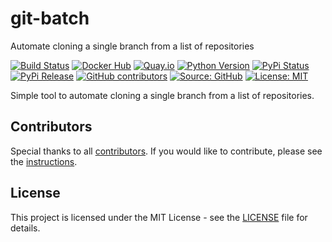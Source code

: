 # git-batch

Automate cloning a single branch from a list of repositories

[![Build Status](https://ci.thegeeklab.de/api/badges/thegeeklab/git-batch/status.svg)](https://ci.thegeeklab.de/repos/thegeeklab/git-batch)
[![Docker Hub](https://img.shields.io/badge/dockerhub-latest-blue.svg?logo=docker&logoColor=white)](https://hub.docker.com/r/thegeeklab/git-batch)
[![Quay.io](https://img.shields.io/badge/quay-latest-blue.svg?logo=docker&logoColor=white)](https://quay.io/repository/thegeeklab/git-batch)
[![Python Version](https://img.shields.io/pypi/pyversions/git-batch.svg)](https://pypi.org/project/git-batch/)
[![PyPi Status](https://img.shields.io/pypi/status/git-batch.svg)](https://pypi.org/project/git-batch/)
[![PyPi Release](https://img.shields.io/pypi/v/git-batch.svg)](https://pypi.org/project/git-batch/)
[![GitHub contributors](https://img.shields.io/github/contributors/thegeeklab/git-batch)](https://github.com/thegeeklab/git-batch/graphs/contributors)
[![Source: GitHub](https://img.shields.io/badge/source-github-blue.svg?logo=github&logoColor=white)](https://github.com/thegeeklab/git-batch)
[![License: MIT](https://img.shields.io/github/license/thegeeklab/git-batch)](https://github.com/thegeeklab/git-batch/blob/main/LICENSE)

Simple tool to automate cloning a single branch from a list of repositories.

## Contributors

Special thanks to all [contributors](https://github.com/thegeeklab/git-batch/graphs/contributors). If you would like to contribute,
please see the [instructions](https://github.com/thegeeklab/git-batch/blob/main/CONTRIBUTING.md).

## License

This project is licensed under the MIT License - see the [LICENSE](https://github.com/thegeeklab/git-batch/blob/main/LICENSE) file for details.
